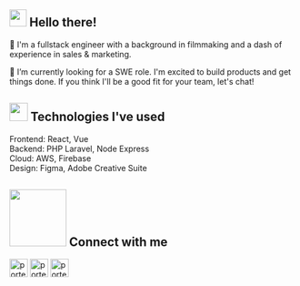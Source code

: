 <h2><img src = "https://raw.githubusercontent.com/MartinHeinz/MartinHeinz/master/wave.gif" width = 30px> Hello there!</h2>

👋 I'm a fullstack engineer with a background in filmmaking and a dash of experience in sales & marketing.

💬 I’m currently looking for a SWE role. I'm excited to build products and get things done. If you think I'll be a good fit for your team, let's chat!


<h2><img src = "https://media2.giphy.com/media/QssGEmpkyEOhBCb7e1/giphy.gif?cid=ecf05e47a0n3gi1bfqntqmob8g9aid1oyj2wr3ds3mg700bl&rid=giphy.gif" width = 32px> Technologies I've used</h2>

Frontend: React, Vue <br />
Backend: PHP Laravel, Node Express<br />
Cloud: AWS, Firebase <br />
Design: Figma, Adobe Creative Suite <br />


<h2><img src='https://raw.githubusercontent.com/ShahriarShafin/ShahriarShafin/main/Assets/handshake.gif' width="100px"> Connect with me</h2>
<a href = 'https://www.linkedin.com/in/edward-james-porter'> <img width = '32px' align= 'center' src="https://raw.githubusercontent.com/rahulbanerjee26/githubAboutMeGenerator/main/icons/linked-in-alt.svg" alt="porter linkedIn profile"/></a> 
<a href = 'https://eddiejpot.github.io/portfolio'> <img width = '32px' align= 'center' src="https://cdn.worldvectorlogo.com/logos/notion-logo-1.svg" alt="porter notion profile"/></a> 
<a href="https://dev.to/eddiejpot"> <img  width = '32px' align= 'center' src="https://d2fltix0v2e0sb.cloudfront.net/dev-rainbow.png" alt="porter dev.to profile"/></a>
  
